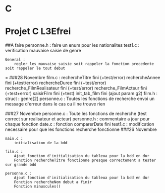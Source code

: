 C
=

Projet C L3Efrei
=
##A faire
	personne.h :
		faire un enum pour les nationalites
	test1.c :
		verification mauvaise saisie de genre

	General :
		regler les mauvaise saisie soit rappeler la fonction precedente soit rappeler le tout debut
=
###28 Novembre 
	film.c : 
		rechercheTitre fini (+test/error)
		rechercheAnnee fini (+test/error)
		rechercheDuree fini (+test/error)
		recherche_FilmRealisateur fini (+test/error)
		recherche_FilmActeur fini (+test+error)
		saisirFilm fini (+test)
		init_tab_film fini (ajout param g2)
	film.h :
		struct : genre[2]
	personne.c :
		Toutes les fonctions de recherche envoi un message d'erreur dans le cas ou il ne trouve rien

	

###27 Novembre 
	personne.c : 
		Toute les fonctions de recherche (test correct sur realisateur et acteur)
	personne.h :
		commentaire a jour pour chaque fonction
	date.c :
		fonction comparerDate fini
	test1.c :
		modification necessaire pour que les fonctions recherche fonctionne
###26 Novembre

	main.c :
		initialisation de la bdd

	film.c :
		Ajout fonction d'initialisation du tableua pour la bdd en dur
		Fonction rechercheTitre fonctionne presque correctement a tester sur grande bdd

	personne.c :
		Ajout fonction d'initialisation du tableua pour la bdd en dur
		Fonction rechercheNom debut a finir
		Fonction minuscules()	
